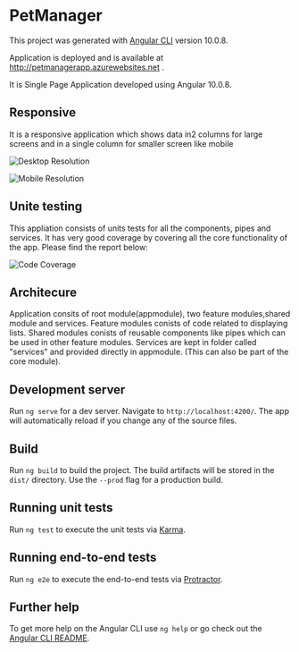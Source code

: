 # PetManager

This project was generated with [Angular CLI](https://github.com/angular/angular-cli) version 10.0.8.

Application is deployed and is available at http://petmanagerapp.azurewebsites.net .

It is Single Page Application developed using Angular 10.0.8.

## Responsive 
It is a responsive application which shows data in2 columns for large screens and in a single column for smaller screen like mobile 

![Desktop Resolution](https://petmanager.s3-ap-southeast-2.amazonaws.com/pet-manager_tablet_resolution.PNG)

![Mobile Resolution](https://petmanager.s3-ap-southeast-2.amazonaws.com/pet-manager_mobile_resolution.PNG)

## Unite testing 

This appliation consists of units tests for all the  components, pipes and services. It has very good coverage by covering all the core functionality of the app. 
Please find the report below:

![Code Coverage](https://petmanager.s3-ap-southeast-2.amazonaws.com/code-coverage.PNG)

## Architecure 
Application consits of root module(appmodule), two feature modules,shared module and services.
Feature modules conists of code related to displaying lists.
Shared modules conists of reusable components like pipes which can be used in other feature modules.
Services are kept in folder called "services" and provided directly in appmodule. (This can also be part of the core module).


## Development server

Run `ng serve` for a dev server. Navigate to `http://localhost:4200/`. The app will automatically reload if you change any of the source files.

## Build

Run `ng build` to build the project. The build artifacts will be stored in the `dist/` directory. Use the `--prod` flag for a production build.

## Running unit tests

Run `ng test` to execute the unit tests via [Karma](https://karma-runner.github.io).

## Running end-to-end tests

Run `ng e2e` to execute the end-to-end tests via [Protractor](http://www.protractortest.org/).

## Further help

To get more help on the Angular CLI use `ng help` or go check out the [Angular CLI README](https://github.com/angular/angular-cli/blob/master/README.md).
